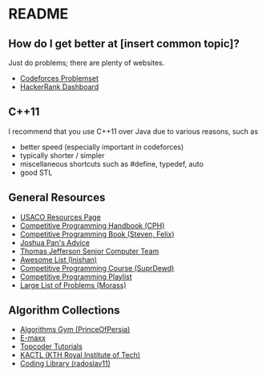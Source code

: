 # README

## How do I get better at [insert common topic]?

Just do problems; there are plenty of websites.
  * [Codeforces Problemset](http://codeforces.com/problemset)
  * [HackerRank Dashboard](https://www.hackerrank.com/dashboard)

## C++11

I recommend that you use C++11 over Java due to various reasons, such as
  * better speed (especially important in codeforces)
  * typically shorter / simpler
  * miscellaneous shortcuts such as #define, typedef, auto
  * good STL
 
## General Resources
  * [USACO Resources Page](http://www.usaco.org/index.php?page=resources)
  * [Competitive Programming Handbook (CPH)](https://cses.fi/book.pdf)
  * [Competitive Programming Book (Steven, Felix)](http://www.comp.nus.edu.sg/~stevenha/myteaching/competitive_programming/cp1.pdf)
  * [Joshua Pan's Advice](https://www.quora.com/What-is-a-good-schedule-to-follow-for-becoming-better-at-competitive-programming-for-beginners)
  * [Thomas Jefferson Senior Computer Team](https://activities.tjhsst.edu/sct/lectures.php)
  * [Awesome List (Inishan)](http://codeforces.com/blog/entry/23054)
  * [Competitive Programming Course (SuprDewd)](https://github.com/SuprDewd/T-414-AFLV)
  * [Competitive Programming Playlist](https://www.commonlounge.com/community/862d2091c64e447cacde77d4c76a9ac3)
  * [Large List of Problems (Morass)](http://codeforces.com/blog/entry/54526?#comment-385378)

## Algorithm Collections
  * [Algorithms Gym (PrinceOfPersia)](http://codeforces.com/blog/entry/15729)
  * [E-maxx](https://e-maxx-eng.appspot.com/)
  * [Topcoder Tutorials](http://www.topcoder.com/community/data-science/data-science-tutorials/)
  * [KACTL (KTH Royal Institute of Tech)](https://github.com/kth-competitive-programming/kactl)
  * [Coding Library (radoslav11)](https://github.com/radoslav11/Coding-Library?files=1)
  
